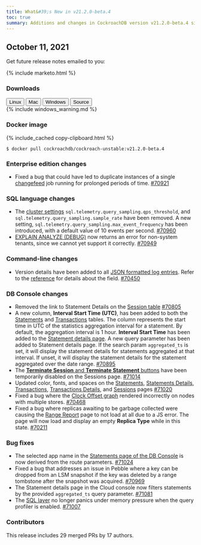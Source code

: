 ```yaml
---
title: What&#39;s New in v21.2.0-beta.4
toc: true
summary: Additions and changes in CockroachDB version v21.2.0-beta.4 since version v21.2.0-beta.3
---
```


## October 11, 2021

Get future release notes emailed to you:

{% include marketo.html %}

### Downloads

<div id="os-tabs" class="filters clearfix">
    <a href="https://binaries.cockroachdb.com/cockroach-v21.2.0-beta.4.linux-amd64.tgz"><button id="linux" class="filter-button" data-scope="linux" data-eventcategory="linux-binary-release-notes">Linux</button></a>
    <a href="https://binaries.cockroachdb.com/cockroach-v21.2.0-beta.4.darwin-10.9-amd64.tgz"><button id="mac" class="filter-button" data-scope="mac" data-eventcategory="mac-binary-release-notes">Mac</button></a>
    <a href="https://binaries.cockroachdb.com/cockroach-v21.2.0-beta.4.windows-6.2-amd64.zip"><button id="windows" class="filter-button" data-scope="windows" data-eventcategory="windows-binary-release-notes">Windows</button></a>
    <a href="https://binaries.cockroachdb.com/cockroach-v21.2.0-beta.4.src.tgz"><button id="source" class="filter-button" data-scope="source" data-eventcategory="source-release-notes">Source</button></a>
</div>

<section class="filter-content" data-scope="windows">
{% include windows_warning.md %}
</section>

### Docker image

{% include_cached copy-clipboard.html %}
~~~shell
$ docker pull cockroachdb/cockroach-unstable:v21.2.0-beta.4
~~~


### Enterprise edition changes

- Fixed a bug that could have led to duplicate instances of a single [changefeed](../v21.2/change-data-capture-overview.html) job running for prolonged periods of time. [#70921][#70921]

### SQL language changes

- The [cluster settings](../v21.2/cluster-settings.html#settings) `sql.telemetry.query_sampling.qps_threshold`, and `sql.telemetry.query_sampling.sample_rate` have been removed. A new setting, `sql.telemetry.query_sampling.max_event_frequency` has been introduced, with a default value of 10 events per second. [#70960][#70960]
- [EXPLAIN ANALYZE (DEBUG)](../v21.2/explain-analyze.html) now returns an error for non-system tenants, since we cannot yet support it correctly. [#70949][#70949]

### Command-line changes

- Version details have been added to all [JSON formatted log entries](../v21.2/log-formats.html#format-json). Refer to the [reference](../v21.2/eventlog.html) for details about the field. [#70450][#70450]

### DB Console changes

- Removed the link to Statement Details on the [Session table](../v21.2/ui-sessions-page.html) [#70805][#70805]
- A new column, **Interval Start Time (UTC)**, has been added to both the [Statements](../v21.2/ui-statements-page.html) and [Transactions](../v21.2/ui-transactions-page.html) tables. The column represents the start time in UTC of the statistics aggregation interval for a statement. By default, the aggregation interval is 1 hour. **Interval Start Time** has been added to the [Statement details page](../v21.2/ui-statements-page.html#statement-details-page).  A new query parameter has been added to Statement details page. If the search param `aggregated_ts` is set, it will display the statement details for statements aggregated at that interval. If unset, it will display the statement details for the statement aggregated over the date range. [#70895][#70895]
- The [**Terminate Session** and **Terminate Statement** buttons](../v21.2/ui-sessions-page.html#session-details) have been temporarily disabled on the Sessions page. [#71014][#71014]
- Updated color, fonts, and spaces on the [Statements](../v21.2/ui-statements-page.html), [Statements Details](../v21.2/ui-statements-page.html#statement-details-page), [Transactions](../v21.2/ui-transactions-page.html), [Transactions Details](../v21.2/ui-transactions-page.html#transaction-details-page), and [Sessions](../v21.2/ui-sessions-page.html) pages [#71020][#71020]
- Fixed a bug where the [Clock Offset graph](../v21.2/ui-runtime-dashboard.html) rendered incorrectly on nodes with multiple stores. [#70468][#70468]
- Fixed a bug where replicas awaiting to be garbage collected were causing the [Range Report](../v21.2/ui-debug-pages.html) page to not load at all due to a JS error. The page will now load and display an empty **Replica Type** while in this state. [#70211][#70211]

### Bug fixes

- The selected app name in the [Statements page of the DB Console](../v21.2/ui-statements-page.html) is now derived from the route parameters. [#71024][#71024]
- Fixed a bug that addresses an issue in Pebble where a key can be dropped from an LSM snapshot if the key was deleted by a range tombstone after the snapshot was acquired. [#70969][#70969]
- The Statement details page in the Cloud console now filters statements by the provided `aggregated_ts` query parameter. [#71081][#71081]
- The [SQL layer](../v21.2/architecture/sql-layer.html) no longer panics under memory pressure when the query profiler is enabled. [#71007][#71007]

### Contributors

This release includes 29 merged PRs by 17 authors.

[#70211]: https://github.com/cockroachdb/cockroach/pull/70211
[#70450]: https://github.com/cockroachdb/cockroach/pull/70450
[#70468]: https://github.com/cockroachdb/cockroach/pull/70468
[#70805]: https://github.com/cockroachdb/cockroach/pull/70805
[#70895]: https://github.com/cockroachdb/cockroach/pull/70895
[#70921]: https://github.com/cockroachdb/cockroach/pull/70921
[#70949]: https://github.com/cockroachdb/cockroach/pull/70949
[#70960]: https://github.com/cockroachdb/cockroach/pull/70960
[#70969]: https://github.com/cockroachdb/cockroach/pull/70969
[#71007]: https://github.com/cockroachdb/cockroach/pull/71007
[#71009]: https://github.com/cockroachdb/cockroach/pull/71009
[#71014]: https://github.com/cockroachdb/cockroach/pull/71014
[#71020]: https://github.com/cockroachdb/cockroach/pull/71020
[#71024]: https://github.com/cockroachdb/cockroach/pull/71024
[#71036]: https://github.com/cockroachdb/cockroach/pull/71036
[#71081]: https://github.com/cockroachdb/cockroach/pull/71081
